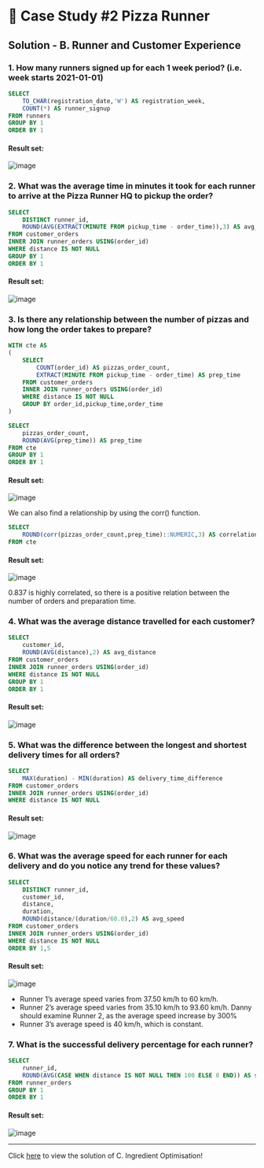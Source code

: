 # 🍕 Case Study #2 Pizza Runner

## Solution - B. Runner and Customer Experience

### 1. How many runners signed up for each 1 week period? (i.e. week starts 2021-01-01)

````sql
SELECT 
	TO_CHAR(registration_date,'W') AS registration_week,
	COUNT(*) AS runner_signup
FROM runners
GROUP BY 1
ORDER BY 1
````

#### Result set:

![image](https://user-images.githubusercontent.com/75075887/216775816-d0c30f53-4352-45dd-9724-ede787eee8e2.png)


### 2. What was the average time in minutes it took for each runner to arrive at the Pizza Runner HQ to pickup the order?

````sql
SELECT 
	DISTINCT runner_id,
	ROUND(AVG(EXTRACT(MINUTE FROM pickup_time - order_time)),3) AS avg_time
FROM customer_orders
INNER JOIN runner_orders USING(order_id)
WHERE distance IS NOT NULL
GROUP BY 1
ORDER BY 1
````

#### Result set:

![image](https://user-images.githubusercontent.com/75075887/216776467-72954e63-1c98-49b5-9451-f0d67329bce4.png)


### 3. Is there any relationship between the number of pizzas and how long the order takes to prepare?

````sql
WITH cte AS 
(
	SELECT 
		COUNT(order_id) AS pizzas_order_count,
		EXTRACT(MINUTE FROM pickup_time - order_time) AS prep_time
	FROM customer_orders
	INNER JOIN runner_orders USING(order_id)
	WHERE distance IS NOT NULL
	GROUP BY order_id,pickup_time,order_time
)

SELECT 
	pizzas_order_count,
	ROUND(AVG(prep_time)) AS prep_time
FROM cte
GROUP BY 1
ORDER BY 1
````

#### Result set:

![image](https://user-images.githubusercontent.com/75075887/216778512-f8f50616-4b62-472d-a50d-8b6a587760b4.png)

We can also find a relationship by using the corr() function.
```sql
SELECT 
	ROUND(corr(pizzas_order_count,prep_time)::NUMERIC,3) AS correlation
FROM cte
```
#### Result set:
![image](https://user-images.githubusercontent.com/75075887/216778691-9e0c58a0-f870-4990-a3b2-d1cdce978708.png)

0.837 is highly correlated, so there is a positive relation between the number of orders and preparation time.

### 4. What was the average distance travelled for each customer?

````sql
SELECT 
	customer_id,
	ROUND(AVG(distance),2) AS avg_distance
FROM customer_orders
INNER JOIN runner_orders USING(order_id)
WHERE distance IS NOT NULL
GROUP BY 1
ORDER BY 1
````

#### Result set:
![image](https://user-images.githubusercontent.com/75075887/216780652-f20cd337-654a-41b5-8274-c7d897587523.png)


### 5. What was the difference between the longest and shortest delivery times for all orders?

````sql
SELECT 
	MAX(duration) - MIN(duration) AS delivery_time_difference
FROM customer_orders
INNER JOIN runner_orders USING(order_id)
WHERE distance IS NOT NULL
````

#### Result set:

![image](https://user-images.githubusercontent.com/75075887/216780748-2825f5c9-5f66-42d0-8504-0bb25a57c6cb.png)

### 6. What was the average speed for each runner for each delivery and do you notice any trend for these values?

````sql
SELECT 
	DISTINCT runner_id,
	customer_id,
	distance,
	duration,
	ROUND(distance/(duration/60.0),2) AS avg_speed
FROM customer_orders
INNER JOIN runner_orders USING(order_id)
WHERE distance IS NOT NULL
ORDER BY 1,5
````

#### Result set:

![image](https://user-images.githubusercontent.com/75075887/216781179-eaff174c-2107-4b4b-97a4-81e1948ba6af.png)

- Runner 1’s average speed varies from 37.50 km/h to 60 km/h.
- Runner 2’s average speed varies from 35.10 km/h to 93.60 km/h. Danny should examine Runner 2, as the average speed increase by 300%
- Runner 3’s average speed is 40 km/h, which is constant.

### 7. What is the successful delivery percentage for each runner?

````sql
SELECT  
	runner_id,
	ROUND(AVG(CASE WHEN distance IS NOT NULL THEN 100 ELSE 0 END)) AS success_percent
FROM runner_orders
GROUP BY 1
ORDER BY 1
````

#### Result set:

![image](https://user-images.githubusercontent.com/75075887/216782060-e1adae2d-a286-4831-8459-29523d110789.png)

***
Click [here](https://github.com/Pratham955/8-Week-SQL-Challenge/blob/main/Case%20Study%20%232%20-%20Pizza%20Runner/C.%20Ingredient%20Optimisation.md) to view the  solution of C. Ingredient Optimisation!

